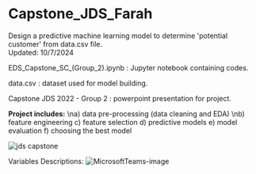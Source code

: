 # Capstone_JDS_Farah
Design a predictive machine learning model to determine 'potential customer' from data.csv file.  ​  
Updated: 10/7/2024

EDS_Capstone_SC_(Group_2).ipynb : Jupyter notebook containing codes.

data.csv : dataset used for model building.

Capstone JDS 2022 - Group 2 : powerpoint presentation for project.

**Project includes:** 
\na) data pre-processing (data cleaning and EDA)
\nb) feature engineering
c) feature selection
d) predictive models
e) model evaluation 
f) choosing the best model

![jds capstone](https://github.com/FarahZhaini/Capstone_JDS_Farah/assets/145863378/c1910cba-2e1a-4db0-8e28-6eeeef0851df)

Variables Descriptions:
![MicrosoftTeams-image](https://github.com/FarahZhaini/Capstone_JDS_Farah/assets/145863378/8f47c4be-8f0c-4944-96a3-2f068be31d5b)
